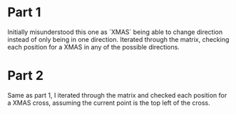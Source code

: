 <h1>Part 1</h1>
Initially misunderstood this one as `XMAS` being able to change direction instead of only being in one direction. Iterated through the matrix, checking each position for a XMAS in any of the possible directions.

<h1>Part 2</h1>
Same as part 1, I iterated through the matrix and checked each position for a XMAS cross, assuming the current point is the top left of the cross.